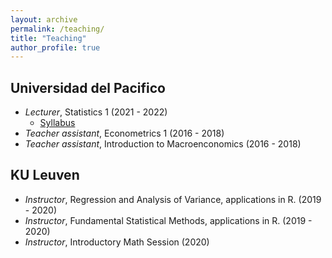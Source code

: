 ```yaml
---
layout: archive
permalink: /teaching/
title: "Teaching"
author_profile: true
---
```


## Universidad del Pacifico
- _Lecturer_, Statistics 1 (2021 - 2022) 
    - [Syllabus](/files/C2022_01_Estadistica1.pdf)
- _Teacher assistant_, Econometrics 1 (2016 - 2018)
- _Teacher assistant_, Introduction to Macroenconomics (2016 - 2018)

## KU Leuven
- _Instructor_, Regression and Analysis of Variance, applications in R. (2019 - 2020)
- _Instructor_, Fundamental Statistical Methods, applications in R. (2019 - 2020)
- _Instructor_, Introductory Math Session (2020)